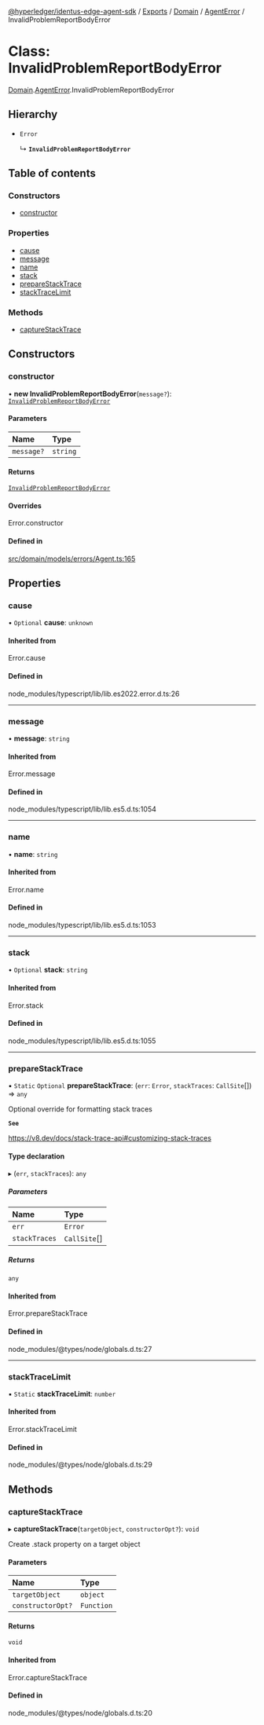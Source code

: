 [@hyperledger/identus-edge-agent-sdk](../README.md) / [Exports](../modules.md) / [Domain](../modules/Domain.md) / [AgentError](../modules/Domain.AgentError.md) / InvalidProblemReportBodyError

# Class: InvalidProblemReportBodyError

[Domain](../modules/Domain.md).[AgentError](../modules/Domain.AgentError.md).InvalidProblemReportBodyError

## Hierarchy

- `Error`

  ↳ **`InvalidProblemReportBodyError`**

## Table of contents

### Constructors

- [constructor](Domain.AgentError.InvalidProblemReportBodyError.md#constructor)

### Properties

- [cause](Domain.AgentError.InvalidProblemReportBodyError.md#cause)
- [message](Domain.AgentError.InvalidProblemReportBodyError.md#message)
- [name](Domain.AgentError.InvalidProblemReportBodyError.md#name)
- [stack](Domain.AgentError.InvalidProblemReportBodyError.md#stack)
- [prepareStackTrace](Domain.AgentError.InvalidProblemReportBodyError.md#preparestacktrace)
- [stackTraceLimit](Domain.AgentError.InvalidProblemReportBodyError.md#stacktracelimit)

### Methods

- [captureStackTrace](Domain.AgentError.InvalidProblemReportBodyError.md#capturestacktrace)

## Constructors

### constructor

• **new InvalidProblemReportBodyError**(`message?`): [`InvalidProblemReportBodyError`](Domain.AgentError.InvalidProblemReportBodyError.md)

#### Parameters

| Name | Type |
| :------ | :------ |
| `message?` | `string` |

#### Returns

[`InvalidProblemReportBodyError`](Domain.AgentError.InvalidProblemReportBodyError.md)

#### Overrides

Error.constructor

#### Defined in

[src/domain/models/errors/Agent.ts:165](https://github.com/hyperledger/identus-edge-agent-sdk-ts/blob/b1a74ed6fd4a9050ce3bb69d50435414a88a059a/src/domain/models/errors/Agent.ts#L165)

## Properties

### cause

• `Optional` **cause**: `unknown`

#### Inherited from

Error.cause

#### Defined in

node_modules/typescript/lib/lib.es2022.error.d.ts:26

___

### message

• **message**: `string`

#### Inherited from

Error.message

#### Defined in

node_modules/typescript/lib/lib.es5.d.ts:1054

___

### name

• **name**: `string`

#### Inherited from

Error.name

#### Defined in

node_modules/typescript/lib/lib.es5.d.ts:1053

___

### stack

• `Optional` **stack**: `string`

#### Inherited from

Error.stack

#### Defined in

node_modules/typescript/lib/lib.es5.d.ts:1055

___

### prepareStackTrace

▪ `Static` `Optional` **prepareStackTrace**: (`err`: `Error`, `stackTraces`: `CallSite`[]) => `any`

Optional override for formatting stack traces

**`See`**

https://v8.dev/docs/stack-trace-api#customizing-stack-traces

#### Type declaration

▸ (`err`, `stackTraces`): `any`

##### Parameters

| Name | Type |
| :------ | :------ |
| `err` | `Error` |
| `stackTraces` | `CallSite`[] |

##### Returns

`any`

#### Inherited from

Error.prepareStackTrace

#### Defined in

node_modules/@types/node/globals.d.ts:27

___

### stackTraceLimit

▪ `Static` **stackTraceLimit**: `number`

#### Inherited from

Error.stackTraceLimit

#### Defined in

node_modules/@types/node/globals.d.ts:29

## Methods

### captureStackTrace

▸ **captureStackTrace**(`targetObject`, `constructorOpt?`): `void`

Create .stack property on a target object

#### Parameters

| Name | Type |
| :------ | :------ |
| `targetObject` | `object` |
| `constructorOpt?` | `Function` |

#### Returns

`void`

#### Inherited from

Error.captureStackTrace

#### Defined in

node_modules/@types/node/globals.d.ts:20
